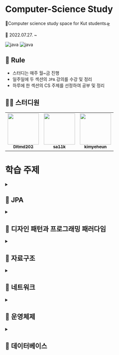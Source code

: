 # Computer-Science Study

🚀Computer science study space for Kut students🛸

📅 2022.07.27. ~

![java](https://img.shields.io/badge/java-11-orange.svg)
![java](https://img.shields.io/badge/mysql-8.0.28-blue.svg)


## 🌳 Rule
- 스터디는 매주 월~금 진행
- 일주일에 두 섹션의 `JPA` 강의를 수강 및 정리
- 하루에 한 섹션의 CS 주제를 선정하여 공부 및 정리


## 👨‍💻  스터디원

<table>
  <tr>
    <td align="center"><a href="https://github.com/Dltmd202"><img src="https://avatars.githubusercontent.com/u/75921696?v=4?s=100" width="100px;" alt=""/><br /><sub><b>Dltmd202</b></sub></a><br /></td>
    <td align="center"><a href="https://github.com/sa11k"><img src="https://avatars.githubusercontent.com/u/63536606?v=4?s=100" width="100px;" alt=""/><br /><sub><b>sa11k</b></sub></a><br /></td>
    <td align="center"><a href="https://github.com/kimyeheun"><img src="https://avatars.githubusercontent.com/u/81765156?v=4?s=100" width="100px;" alt=""/><br /><sub><b>kimyeheun</b></sub></a><br /></td>
  </tr>
</table>


# 학습 주제

<details>
<summary><h2>📌 JPA</h2></summary>

| 주제               |               Dltmd202                |              sa11k               |              kimyeheun               |
|------------------|:-------------------------------------:|:--------------------------------:|:------------------------------------:|
| 영속성 관리           | [🐒](jpa/persistenceContext/Dltmd202) | [](jpa/persistenceContext/sa11k) | [](jpa/persistenceContext/kimyeheun) |
| 엔티티 매핑           |                                       |                                  |                                      |
| 연관관계 매핑 기초       |                                       |                                  |                                      |
| 다양한 연관관계 매핑      |                                       |                                  |                                      |
| 고급 매핑            |                                       |                                  |                                      |
| 프록시와 연관관계 관리     |                                       |                                  |                                      |
| 값 타입             |                                       |                                  |                                      |
| 객체지향 쿼리 언어       |                                       |                                  |                                      |
| 웹 애플리케이션 제작      |                                       |                                  |                                      |
| 스프링 데이터 JPA      |                                       |                                  |                                      |
| 웹 애플리케이션과 연속성 관리 |                                       |                                  |                                      |
| 컬렉션과 부과 기능       |                                       |                                  |                                      |
| 고급 주제와 성능 최적화    |                                       |                                  |                                      |
| 트랜잭션과 락, 2차 캐시   |                                       |                                  |                                      |

</details>

<details>
<summary><h2>📌 디자인 패턴과 프로그래밍 패러다임</h2></summary>


| 주제             |               Dltmd202                |              sa11k               |              kimyeheun               | 
|----------------|:-------------------------------------:|:--------------------------------:|:------------------------------------:| 
| 싱글톤 패턴          |                                       |                                  |                                      | 
| 팩토리 패턴         |                                       |                                  |                                      | 
| 전략 패턴          |                                       |                                  |                                      | 
| 옵저버 패턴         |                                       |                                  |                                      | 
| 프록시 패턴         |                                       |                                  |                                      | 
| 이터레이터 패턴       |                                       |                                  |                                      | 
| 노출모듈 패턴        |                                       |                                  |                                      | 
| MVC 패턴         |                                       |                                  |                                      | 
| MVP 패턴         |                                       |                                  |                                      | 
| MVVM 패턴        |                                       |                                  |                                      | 
| 선언형과 함수형 프로그래밍 |                                       |                                  |                                      | 
| 객체지향 프로그래밍     |                                       |                                  |                                      | 
| 절차형 프로그래밍      |                                       |                                  |                                      | 
| 패러다임의 혼합       |                                       |                                  |                                      |

</details>


<details>
<summary><h2>📌 자료구조</h2></summary>


| 주제             |               Dltmd202                |              sa11k               |              kimyeheun               | 
|----------------|:-------------------------------------:|:--------------------------------:|:------------------------------------:| 
| 시간 복잡도         |                                       |                                  |                                      |
| 공간 복잡도         |                                       |                                  |                                      | 
| 자료 구조에서의 시간복잡도 |                                       |                                  |                                      | 
| 연결 리스트         |                                       |                                  |                                      | 
| 배열             |                                       |                                  |                                      | 
| 벡터             |                                       |                                  |                                      | 
| 스택             |                                       |                                  |                                      | 
| 큐              |                                       |                                  |                                      | 
| 그래프            |                                       |                                  |                                      | 
| 트리             |                                       |                                  |                                      | 
| 힙              |                                       |                                  |                                      | 
| 우선순위 큐         |                                       |                                  |                                      | 
| 맵              |                                       |                                  |                                      | 
| 셋              |                                       |                                  |                                      | 
| 해시 테이블         |                                       |                                  |                                      |  

</details>

<details>
<summary><h2>📌 네트워크</h2></summary>


| 주제                    |               Dltmd202                |              sa11k               |              kimyeheun               |
|-----------------------|:-------------------------------------:|:--------------------------------:|:------------------------------------:|
| 처리량과 지연 시간            |                                       |                                  |                                      |
| 네트워크 토폴로지와 병목 현상      |                                       |                                  |                                      |
| 네트워크 분류               |                                       |                                  |                                      |
| 네트워크 성능 분석 명령어        |                                       |                                  |                                      |
| 네트워크 프로토콜 표준화         |                                       |                                  |                                      |
| `TCP/IP` 4계층 모델의 계층구조 |                                       |                                  |                                      |
| `TCP/IP` 4계층 모델의 PDU  |                                       |                                  |                                      |
| 네트워크 기기의 처리 범위        |                                       |                                  |                                      |
| 애플리케이션 계층을 처리하는 기기    |                                       |                                  |                                      |
| 인터넷 계층을 처리하는 기기       |                                       |                                  |                                      |
| 데이터 링크 계층을 처리하는 기기    |                                       |                                  |                                      |
| 물리 계층을 처리하는 기기        |                                       |                                  |                                      |
| `ARP`                 |                                       |                                  |                                      |
| 홉바이홉 통신               |                                       |                                  |                                      |
| `IP` 주소 체계            |                                       |                                  |                                      |
| `IP` 주소를 이용한 위치 정보    |                                       |                                  |                                      |  
| `HTTP/1.0`            |                                       |                                  |                                      |  
| `HTTP/1.1`            |                                       |                                  |                                      |  
| `HTTP/2`              |                                       |                                  |                                      |  
| `HTTPS`               |                                       |                                  |                                      |  
| `HTTP/3`              |                                       |                                  |                                      |  
                                                    
</details>


<details>
<summary><h2>📌 운영체제</h2></summary>



| 주제           |               Dltmd202                |              sa11k               |              kimyeheun               | 
|--------------|:-------------------------------------:|:--------------------------------:|:------------------------------------:| 
| 운영체제의 역할과 구조 |                                       |                                  |                                      | 
| 컴퓨터의 요소      |                                       |                                  |                                      | 
| 메모리 계층       |                                       |                                  |                                      | 
| 메모리 관리       |                                       |                                  |                                      | 
| 프로세스와 컴파일 과정 |                                       |                                  |                                      | 
| 프로세스의 상태     |                                       |                                  |                                      | 
| 프로세스의 메모리 구조 |                                       |                                  |                                      | 
| `PCB`        |                                       |                                  |                                      | 
| 멀티프로세싱       |                                       |                                  |                                      | 
| 스레드와 멀티스레딩   |                                       |                                  |                                      | 
| 공유 자원과 임계 영역 |                                       |                                  |                                      | 
| 교착 상태        |                                       |                                  |                                      | 
| 비선점형 방식      |                                       |                                  |                                      | 
| 선점형 방식       |                                       |                                  |                                      | 

</details>


<details>
<summary><h2>📌 데이터베이스</h2></summary>



| 주제             |               Dltmd202                |              sa11k               |              kimyeheun               |
|----------------|:-------------------------------------:|:--------------------------------:|:------------------------------------:|
| 엔티티            |                                       |                                  |                                      |
| 릴레이션           |                                       |                                  |                                      |
| 속성             |                                       |                                  |                                      |
| 도메인            |                                       |                                  |                                      |
| 필드와 레코드        |                                       |                                  |                                      |
| 관계             |                                       |                                  |                                      |
| 키              |                                       |                                  |                                      |
| `ERD`의 중요성     |                                       |                                  |                                      |
| `ERD` 예제       |                                       |                                  |                                      |
| 정규화 과정         |                                       |                                  |                                      |
| 트랜잭션           |                                       |                                  |                                      |
| 무결성            |                                       |                                  |                                      |
| 관계형 데이터베이스     |                                       |                                  |                                      |
| `NoSQL` 데이터베이스 |                                       |                                  |                                      |
| 인덱스의 필요성       |                                       |                                  |                                      |
| `B-Tree`       |                                       |                                  |                                      |
| 인덱스 만드는 방법     |                                       |                                  |                                      |
| 인덱스 최적화 기법     |                                       |                                  |                                      |
| 내부 조인          |                                       |                                  |                                      |
| 왼쪽 조인          |                                       |                                  |                                      |
| 오른쪽 조인         |                                       |                                  |                                      |
| 합집합 조인         |                                       |                                  |                                      | 
| 중첩 루프 조인       |                                       |                                  |                                      | 
| 정렬 병합 조인       |                                       |                                  |                                      | 
| 해시 조인          |                                       |                                  |                                      | 
                
                
</details>      